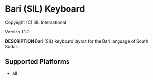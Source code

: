 Bari (SIL) Keyboard
=====================

Copyright (C) SIL International

Version 1.1.2

__DESCRIPTION__
Bari (SIL) keyboard layout for the Bari language of South Sudan.


Supported Platforms
-------------------
 * all
